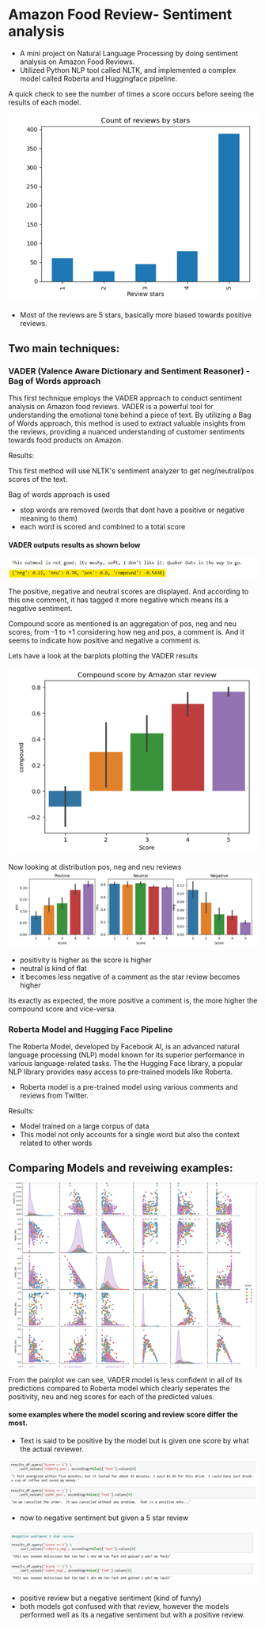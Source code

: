 # Amazon Food Review- Sentiment analysis

- A mini project on Natural Language Processing by doing sentiment analysis on Amazon Food Reviews.
- Utilized Python NLP tool called NLTK, and implemented a complex  model called Roberta and Huggingface pipeline.

A quick check to see the number of times a score occurs before seeing the results of each model.

![sAn1](https://github.com/pushpakGD/sentimentAnalysis_amazonn/blob/main/images/sAn1.png)

- Most of the reviews are 5 stars, basically more biased towards positive reviews.

## Two main techniques:

### VADER (Valence Aware Dictionary and Sentiment Reasoner) - Bag of Words approach

This first technique employs the VADER approach to conduct sentiment analysis on Amazon food reviews. VADER is a powerful tool for understanding the emotional tone behind a piece of text. By utilizing a Bag of Words approach, this method is used to extract valuable insights from the reviews, providing a nuanced understanding of customer sentiments towards food products on Amazon.

Results:

This first method will use NLTK's sentiment analyzer to get neg/neutral/pos scores of the text.

Bag of words approach is used
- stop words are removed (words that dont have a positive or negative meaning to them)
- each word is scored and combined to a total score

#### VADER outputs results as shown below

![sAn2](https://github.com/pushpakGD/sentimentAnalysis_amazonn/blob/main/images/sAn2.png)

The positive, negative and neutral scores are displayed. And according to this one comment, it has tagged it more negative which means its a negative sentiment. 

Compound score as mentioned is an aggregation of pos, neg and neu scores, from -1 to +1 considering how neg and pos, a comment is. And it seems to indicate how positive and negative a comment is.

Lets have a look at the barplots plotting the VADER results

![sAn3](https://github.com/pushpakGD/sentimentAnalysis_amazonn/blob/main/images/sAn3.png)

Now looking at distribution pos, neg and neu reviews 
![sAn4](https://github.com/pushpakGD/sentimentAnalysis_amazonn/blob/main/images/sAn4.png)

- positivity is higher as the score is higher
- neutral is kind of flat
- it becomes less negative of a comment as the star review becomes higher

Its exactly as expected, the more positive a comment is, the more higher the compound score and vice-versa.

### Roberta Model and Hugging Face Pipeline

The Roberta Model, developed by Facebook AI, is an advanced natural language processing (NLP) model known for its superior performance in various language-related tasks. The the Hugging Face library, a popular NLP library provides easy access to pre-trained models like Roberta.
- Roberta model is a pre-trained model using various comments and reviews from Twitter.
  
Results:

- Model trained on a large corpus of data
- This model not only accounts for a single word but also the context related to other words

## Comparing Models and reveiwing examples:

![rOm1](https://github.com/pushpakGD/sentimentAnalysis_amazonn/blob/main/images/rOm1.png)

From the pairplot we can see, VADER model is less confident in all of its predictions compared to Roberta model which clearly seperates the positivity, neu and neg scores for each of the predicted values.

#### some examples where the model scoring and review score differ the most.

- Text is said to be positive by the model but is given one score by what the actual reviewer.

![rev1](https://github.com/pushpakGD/sentimentAnalysis_amazonn/blob/main/images/rev1.png)

- now to negative sentiment but given a 5 star review 

![rev2](https://github.com/pushpakGD/sentimentAnalysis_amazonn/blob/main/images/rev2.png)

- positive review but a negative sentiment (kind of funny)
- both models got confused with that review, however the models performed well as its a negative sentiment but with a positive review.



